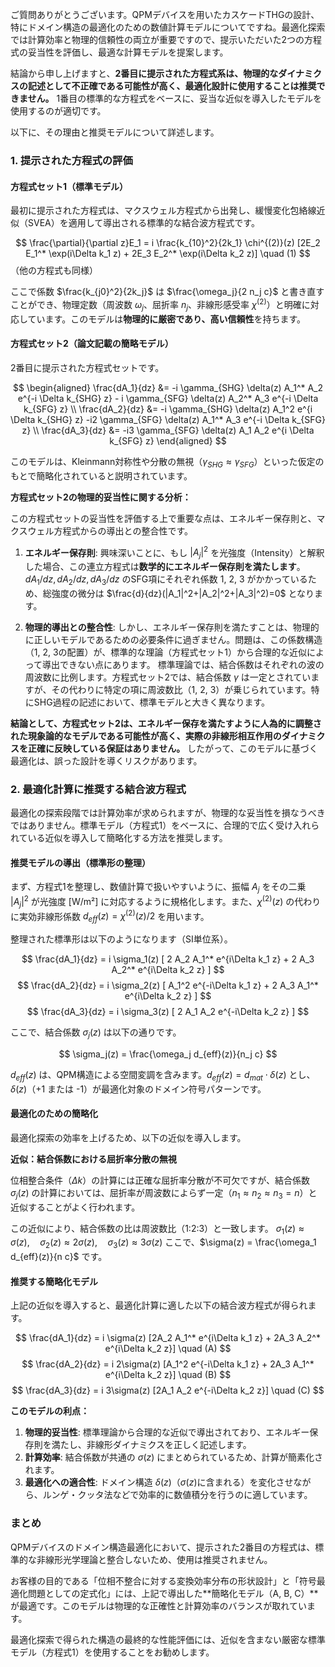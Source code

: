 ご質問ありがとうございます。QPMデバイスを用いたカスケードTHGの設計、特にドメイン構造の最適化のための数値計算モデルについてですね。最適化探索では計算効率と物理的信頼性の両立が重要ですので、提示いただいた2つの方程式の妥当性を評価し、最適な計算モデルを提案します。

結論から申し上げますと、**2番目に提示された方程式系は、物理的なダイナミクスの記述として不正確である可能性が高く、最適化設計に使用することは推奨できません。** 1番目の標準的な方程式をベースに、妥当な近似を導入したモデルを使用するのが適切です。

以下に、その理由と推奨モデルについて詳述します。

### 1. 提示された方程式の評価

#### 方程式セット1（標準モデル）

最初に提示された方程式は、マクスウェル方程式から出発し、緩慢変化包絡線近似（SVEA）を適用して導出される標準的な結合波方程式です。

$$
\frac{\partial}{\partial z}E_1 = i \frac{k_{10}^2}{2k_1} \chi^{(2)}(z) [2E_2 E_1^* \exp(i\Delta k_1 z) + 2E_3 E_2^* \exp(i\Delta k_2 z)] \quad (1)
$$
（他の方程式も同様）

ここで係数 $\frac{k_{j0}^2}{2k_j}$ は $\frac{\omega_j}{2 n_j c}$ と書き直すことができ、物理定数（周波数 $\omega_j$、屈折率 $n_j$、非線形感受率 $\chi^{(2)}$）と明確に対応しています。このモデルは**物理的に厳密であり、高い信頼性**を持ちます。

#### 方程式セット2（論文記載の簡略モデル）

2番目に提示された方程式セットです。

$$
\begin{aligned}
\frac{dA_1}{dz} &= -i \gamma_{SHG} \delta(z) A_1^* A_2 e^{-i \Delta k_{SHG} z} - i \gamma_{SFG} \delta(z) A_2^* A_3 e^{-i \Delta k_{SFG} z} \\
\frac{dA_2}{dz} &= -i \gamma_{SHG} \delta(z) A_1^2 e^{i \Delta k_{SHG} z} -i2 \gamma_{SFG} \delta(z) A_1^* A_3 e^{-i \Delta k_{SFG} z} \\
\frac{dA_3}{dz} &= -i3 \gamma_{SFG} \delta(z) A_1 A_2 e^{i \Delta k_{SFG} z}
\end{aligned}
$$

このモデルは、Kleinmann対称性や分散の無視（$\gamma_{SHG} \approx \gamma_{SFG}$）といった仮定のもとで簡略化されていると説明されています。

**方程式セット2の物理的妥当性に関する分析：**

この方程式セットの妥当性を評価する上で重要な点は、エネルギー保存則と、マクスウェル方程式からの導出との整合性です。

1.  **エネルギー保存則**:
    興味深いことに、もし $|A_j|^2$ を光強度（Intensity）と解釈した場合、この連立方程式は**数学的にエネルギー保存則を満たします**。$dA_1/dz, dA_2/dz, dA_3/dz$ のSFG項にそれぞれ係数 1, 2, 3 がかかっているため、総強度の微分は $\frac{d}{dz}(|A_1|^2+|A_2|^2+|A_3|^2)=0$ となります。

2.  **物理的導出との整合性**:
    しかし、エネルギー保存則を満たすことは、物理的に正しいモデルであるための必要条件に過ぎません。問題は、この係数構造（1, 2, 3の配置）が、標準的な理論（方程式セット1）から合理的な近似によって導出できない点にあります。
    標準理論では、結合係数はそれぞれの波の周波数に比例します。方程式セット2では、結合係数 $\gamma$ は一定とされていますが、その代わりに特定の項に周波数比（1, 2, 3）が乗じられています。特にSHG過程の記述において、標準モデルと大きく異なります。

**結論として、方程式セット2は、エネルギー保存を満たすように人為的に調整された現象論的なモデルである可能性が高く、実際の非線形相互作用のダイナミクスを正確に反映している保証はありません。** したがって、このモデルに基づく最適化は、誤った設計を導くリスクがあります。

### 2. 最適化計算に推奨する結合波方程式

最適化の探索段階では計算効率が求められますが、物理的な妥当性を損なうべきではありません。標準モデル（方程式1）をベースに、合理的で広く受け入れられている近似を導入して簡略化する方法を推奨します。

#### 推奨モデルの導出（標準形の整理）

まず、方程式1を整理し、数値計算で扱いやすいように、振幅 $A_j$ をその二乗 $|A_j|^2$ が光強度 [W/m²] に対応するように規格化します。また、$\chi^{(2)}(z)$ の代わりに実効非線形係数 $d_{eff}(z) = \chi^{(2)}(z)/2$ を用います。

整理された標準形は以下のようになります（SI単位系）。

$$
\frac{dA_1}{dz} = i \sigma_1(z) [ 2 A_2 A_1^* e^{i\Delta k_1 z} + 2 A_3 A_2^* e^{i\Delta k_2 z} ]
$$
$$
\frac{dA_2}{dz} = i \sigma_2(z) [ A_1^2 e^{-i\Delta k_1 z} + 2 A_3 A_1^* e^{i\Delta k_2 z} ]
$$
$$
\frac{dA_3}{dz} = i \sigma_3(z) [ 2 A_1 A_2 e^{-i\Delta k_2 z} ]
$$

ここで、結合係数 $\sigma_j(z)$ は以下の通りです。

$$
\sigma_j(z) = \frac{\omega_j d_{eff}(z)}{n_j c}
$$

$d_{eff}(z)$ は、QPM構造による空間変調を含みます。$d_{eff}(z) = d_{mat} \cdot \delta(z)$ とし、$\delta(z)$（+1 または -1）が最適化対象のドメイン符号パターンです。

#### 最適化のための簡略化

最適化探索の効率を上げるため、以下の近似を導入します。

**近似：結合係数における屈折率分散の無視**

位相整合条件（$\Delta k$）の計算には正確な屈折率分散が不可欠ですが、結合係数 $\sigma_j(z)$ の計算においては、屈折率が周波数によらず一定（$n_1 \approx n_2 \approx n_3 = n$）と近似することがよく行われます。

この近似により、結合係数の比は周波数比（1:2:3）と一致します。
$\sigma_1(z) \approx \sigma(z), \quad \sigma_2(z) \approx 2\sigma(z), \quad \sigma_3(z) \approx 3\sigma(z)$
ここで、$\sigma(z) = \frac{\omega_1 d_{eff}(z)}{n c}$ です。

#### 推奨する簡略化モデル

上記の近似を導入すると、最適化計算に適した以下の結合波方程式が得られます。

$$
\frac{dA_1}{dz} = i \sigma(z) [2A_2 A_1^* e^{i\Delta k_1 z} + 2A_3 A_2^* e^{i\Delta k_2 z}] \quad (A)
$$
$$
\frac{dA_2}{dz} = i 2\sigma(z) [A_1^2 e^{-i\Delta k_1 z} + 2A_3 A_1^* e^{i\Delta k_2 z}] \quad (B)
$$
$$
\frac{dA_3}{dz} = i 3\sigma(z) [2A_1 A_2 e^{-i\Delta k_2 z}] \quad (C)
$$

**このモデルの利点：**

1.  **物理的妥当性**: 標準理論から合理的な近似で導出されており、エネルギー保存則を満たし、非線形ダイナミクスを正しく記述します。
2.  **計算効率**: 結合係数が共通の $\sigma(z)$ にまとめられているため、計算が簡素化されます。
3.  **最適化への適合性**: ドメイン構造 $\delta(z)$（$\sigma(z)$に含まれる）を変化させながら、ルンゲ・クッタ法などで効率的に数値積分を行うのに適しています。

### まとめ

QPMデバイスのドメイン構造最適化において、提示された2番目の方程式は、標準的な非線形光学理論と整合しないため、使用は推奨されません。

お客様の目的である「位相不整合に対する変換効率分布の形状設計」と「符号最適化問題としての定式化」には、上記で導出した**簡略化モデル（A, B, C）**が最適です。このモデルは物理的な正確性と計算効率のバランスが取れています。

最適化探索で得られた構造の最終的な性能評価には、近似を含まない厳密な標準モデル（方程式1）を使用することをお勧めします。
